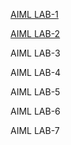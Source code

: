 [AIML LAB-1](https://github.com/codebot917/AIML-2024/blob/main/AIML%20LAB-01.ipynb)


[AIML LAB-2](https://github.com/codebot917/AIML-2024/blob/main/AIML%20LAB-02.ipynb)


AIML LAB-3


AIML LAB-4


AIML LAB-5


AIML LAB-6


AIML LAB-7
